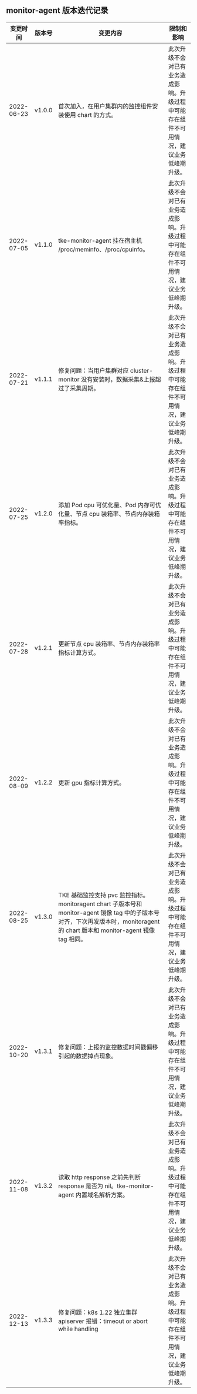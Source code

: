 
## monitor-agent 版本迭代记录
| 变更时间   | 版本号   | 变更内容                                                                                                                                                                          | 限制和影响                                                                             |
|------------|--------|-----------------------------------------------------------------------------------------------------------------------------------------------------------------------------------|----------------------------------------------------------------------------------------|
| 2022-06-23 | v1.0.0 | 首次加入，在用户集群内的监控组件安装使用 chart 的方式。                                                                                                                           | 此次升级不会对已有业务造成影响。升级过程中可能存在组件不可用情况，建议业务低峰期升级。 |
| 2022-07-05  | v1.1.0 | tke-monitor-agent 挂在宿主机 /proc/meminfo、/proc/cpuinfo。                                                                                                                       | 此次升级不会对已有业务造成影响。升级过程中可能存在组件不可用情况，建议业务低峰期升级。 |
| 2022-07-21 | v1.1.1 | 修复问题：当用户集群对应 cluster-monitor 没有安装时，数据采集&上报超过了采集周期。                                                                                                | 此次升级不会对已有业务造成影响。升级过程中可能存在组件不可用情况，建议业务低峰期升级。 |
| 2022-07-25 | v1.2.0 | 添加 Pod cpu 可优化量、Pod 内存可优化量、节点 cpu 装箱率、节点内存装箱率指标。                                                                                                    | 此次升级不会对已有业务造成影响。升级过程中可能存在组件不可用情况，建议业务低峰期升级。 |
| 2022-07-28 | v1.2.1 | 更新节点 cpu 装箱率、节点内存装箱率指标计算方式。                                                                                                                                 | 此次升级不会对已有业务造成影响。升级过程中可能存在组件不可用情况，建议业务低峰期升级。 |
| 2022-08-09 | v1.2.2 | 更新 gpu 指标计算方式。                                                                                                                                                           | 此次升级不会对已有业务造成影响。升级过程中可能存在组件不可用情况，建议业务低峰期升级。 |
| 2022-08-25 | v1.3.0 | TKE 基础监控支持 pvc 监控指标。 monitoragent chart 子版本号和 monitor-agent 镜像 tag 中的子版本号对齐，下次再发版本时，monitoragent 的 chart 版本和 monitor-agent 镜像 tag 相同。 | 此次升级不会对已有业务造成影响。升级过程中可能存在组件不可用情况，建议业务低峰期升级。 |
| 2022-10-20 | v1.3.1 | 修复问题：上报的监控数据时间戳偏移引起的数据掉点现象。                                                                                                                            | 此次升级不会对已有业务造成影响。升级过程中可能存在组件不可用情况，建议业务低峰期升级。 |
| 2022-11-08  | v1.3.2 | 读取 http response 之前先判断 response 是否为 nil。tke-monitor-agent 内置域名解析方案。                                                                                          | 此次升级不会对已有业务造成影响。升级过程中可能存在组件不可用情况，建议业务低峰期升级。 |
| 2022-12-13 | v1.3.3 | 修复问题：k8s 1.22 独立集群 apiserver 报错：timeout or abort while handling                                                                                                       | 此次升级不会对已有业务造成影响。升级过程中可能存在组件不可用情况，建议业务低峰期升级。 |
